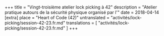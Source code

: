 +++
title = "Vingt-troisième atelier lock picking à 42"
description = "Atelier pratique autours de la sécurité physique organisé par l'"
date = 2018-04-14
[extra]
place = "Heart of Code (42)"
untranslated = "activités/lock-picking/session-42-23.fr.md"
translations = [
    "activités/lock-picking/session-42-23.fr.md"
]
+++
